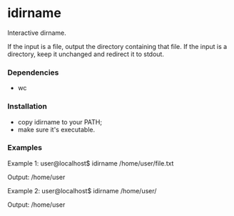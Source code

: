 idirname
========

Interactive dirname.

If the input is a file, output the directory containing that file. If the input is a directory, keep it unchanged and redirect it to stdout.

### Dependencies
- wc

### Installation
- copy idirname to your PATH; 
- make sure it's executable.

### Examples
Example 1:
user@localhost$ idirname /home/user/file.txt

Output:
/home/user

Example 2:
user@localhost$ idirname /home/user/

Output:
/home/user
